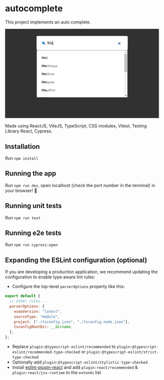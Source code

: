 # autocomplete

This project implements an auto complete.

![screenshot](screenshot.png)

Made using ReactJS, ViteJS, TypeScript, CSS modules, Vitest, Testing Library React, Cypress.

## Installation

Run `npm install`

## Running the app

Run `npm run dev`, open localhost (check the port number in the terminal) in your browser! 🚀

## Running unit tests

Run `npm run test`

## Running e2e tests

Run `npm run cypress:open`

## Expanding the ESLint configuration (optional)

If you are developing a production application, we recommend updating the configuration to enable type aware lint rules:

- Configure the top-level `parserOptions` property like this:

```js
export default {
  // other rules...
  parserOptions: {
    ecmaVersion: "latest",
    sourceType: "module",
    project: ["./tsconfig.json", "./tsconfig.node.json"],
    tsconfigRootDir: __dirname,
  },
};
```

- Replace `plugin:@typescript-eslint/recommended` to `plugin:@typescript-eslint/recommended-type-checked` or `plugin:@typescript-eslint/strict-type-checked`
- Optionally add `plugin:@typescript-eslint/stylistic-type-checked`
- Install [eslint-plugin-react](https://github.com/jsx-eslint/eslint-plugin-react) and add `plugin:react/recommended` & `plugin:react/jsx-runtime` to the `extends` list
